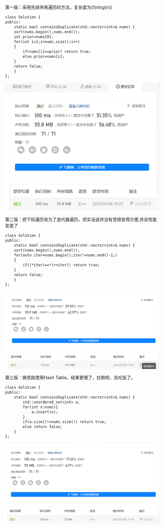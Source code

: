 第一版：采用先排序再遍历的方法，复杂度为$O(nlog(n))$<br>
```
class Solution {
public:
    static bool containsDuplicate(std::vector<int>& nums) {
    sort(nums.begin(),nums.end());
    int prior=nums[0];
    for(int i=1;i<nums.size();i++)
    {
        if(nums[i]==prior) return true;
        else prior=nums[i];
    }
    return false;
    }
};
```
![](Snipaste_2023-03-06_10-40-07.png "第一版")<br>

第二版：把下标遍历改为了迭代器遍历，但实话说并没有觉得变得方便,并且性能变差了<br>
```
class Solution {
public:
    static bool containsDuplicate(std::vector<int>& nums) {
    sort(nums.begin(),nums.end());
    for(auto iter=nums.begin();iter!=nums.end()-1;)
    {
        if((*iter)==*(++iter)) return true;
    }
    return false;
    }
};
```
![](Snipaste_2023-03-06_11-03-39.png "第二版")

第三版：换思路使用Hash Table。结果更慢了，拉倒吧，去吃饭了。
```
class Solution {
public:
    static bool containsDuplicate(std::vector<int>& nums) {
        std::unordered_set<int> a;
        for(int x:nums){
            a.insert(x);
        }        
        if(a.size()!=nums.size()) return true;
        else return false;
    }
};
```
![](Snipaste_2023-03-06_11-29-49.png "第三版")
